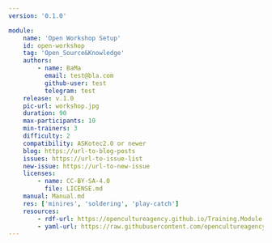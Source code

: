 ```yaml
---
version: '0.1.0'

module:
    name: 'Open Workshop Setup'
    id: open-workshop
    tag: 'Open_Source&Knowledge'
    authors:
        - name: BaMa
          email: test@bla.com
          github-user: test
          telegram: test
    release: v.1.0
    pic-url: workshop.jpg
    duration: 90
    max-participants: 10
    min-trainers: 3
    difficulty: 2
    compatibility: ASKotec2.0 or newer
    blog: https://url-to-blog-posts
    issues: https://url-to-issue-list
    new-issue: https://url-to-new-issue
    licenses:
        - name: CC-BY-SA-4.0
          file: LICENSE.md
    manual: Manual.md
    res: ['minires', 'soldering', 'play-catch']
    resources:
        - rdf-url: https://opencultureagency.github.io/Training.Module.Resource.Template/resource.ttl
        - yaml-url: https://raw.githubusercontent.com/opencultureagency/Training.Module.Resource.Template/main/resource.yml
---
```





